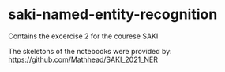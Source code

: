 # saki-named-entity-recognition
Contains the excercise 2 for the courese SAKI

The skeletons of the notebooks were provided by:
https://github.com/Mathhead/SAKI_2021_NER
